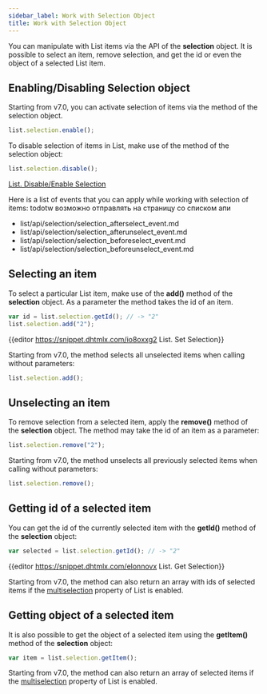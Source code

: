 ```yaml
---
sidebar_label: Work with Selection Object
title: Work with Selection Object
---          
```


You can manipulate with List items via the API of the **selection** object. It is possible to select an item, remove selection, and get the id or even the object of a selected List item.

Enabling/Disabling Selection object
---------------------------------

Starting from v7.0, you can activate selection of items via the [](list/api/selection/selection_enable_method.md) method of the selection object.

~~~js
list.selection.enable();
~~~

To disable selection of items in List, make use of the [](list/api/selection/selection_disable_method.md) method of the selection object:

~~~js
list.selection.disable();
~~~

[List. Disable/Enable Selection](https://snippet.dhtmlx.com/i4zj985o)


Here is a list of events that you can apply while working with selection of items:
todotw возможно отправлять на страницу со списком апи
- list/api/selection/selection_afterselect_event.md
- list/api/selection/selection_afterunselect_event.md
- list/api/selection/selection_beforeselect_event.md
- list/api/selection/selection_beforeunselect_event.md

Selecting an item
--------------------

To select a particular List item, make use of the **add()** method of the **selection** object. As a parameter the method takes the id of an item. 

~~~js
var id = list.selection.getId(); // -> "2"
list.selection.add("2");
~~~

{{editor	https://snippet.dhtmlx.com/io8oxxg2	List. Set Selection}}

Starting from v7.0, the method selects all unselected items when calling without parameters:

~~~js
list.selection.add();
~~~

Unselecting an item
--------------------

To remove selection from a selected item, apply the **remove()** method of the **selection** object. The method may take the id of an item as a parameter:

~~~js
list.selection.remove("2"); 
~~~

Starting from v7.0, the method unselects all previously selected items when calling without parameters:

~~~js
list.selection.remove();
~~~

Getting id of a selected item
----------------------------

You can get the id of the currently selected item with the **getId()** method of the **selection** object:

~~~js
var selected = list.selection.getId(); // -> "2"
~~~

{{editor	https://snippet.dhtmlx.com/elonnovx	List. Get Selection}}

Starting from v7.0, the method can also return an array with ids of selected items if the [multiselection](list/api/list_multiselection_config.md) property of List is enabled.


Getting object of a selected item
---------------------------------

It is also possible to get the object of a selected item using the **getItem()** method of the **selection** object:

~~~js
var item = list.selection.getItem();
~~~

Starting from v7.0, the method can also return an array of selected items if the [multiselection](list/api/list_multiselection_config.md) property of List is enabled.

